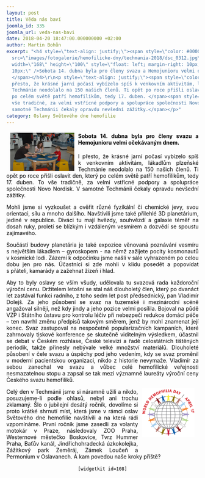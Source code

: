```yaml
---
layout: post
title: Věda nás baví
joomla_id: 335
joomla_url: veda-nas-bavi
date: 2018-04-20 18:47:00.000000000 +02:00
author: Martin Bohůn
excerpt: "<h4 style=\"text-align: justify;\"><span style=\"color: #000000;\"><img
  src=\"images/fotogalerie/hemofilicke-dny/techmania-2018/dsc_0312.jpg\" border=\"0\"
  width=\"168\" height=\"100\" style=\"float: left; margin-right: 10px; margin-left:
  10px;\" />Sobota 14. dubna byla pro členy svazu a Hemojunioru velmi očekávaným dnem.
  </span></h4>\r\n<p style=\"text-align: justify;\"><span style=\"color: #000000;\">I
  přesto, že krásné jarní počasí vybízelo spíš k venkovním aktivitám, lákadlům plzeňské
  Techmánie neodolalo na 150 našich členů. Ti opět po roce přišli oslavit den, který
  po celém světě patří hemofilikům, tedy 17. duben. </span><span style=\"color: #000000;\">To
  vše tradičně, za velmi vstřícné podpory a spolupráce společnosti Novo Nordisk. V
  samotné Techmánii čekaly opravdu nevšední zážitky.</span></p>"
category: Oslavy Světového dne hemofilie
---
```

<h4 style="text-align: justify;"><span style="color: #000000;"><img src="images/fotogalerie/hemofilicke-dny/techmania-2018/dsc_0312.jpg" border="0" width="168" height="100" style="float: left; margin-right: 10px; margin-left: 10px;" />Sobota 14. dubna byla pro členy svazu a Hemojunioru velmi očekávaným dnem. </span></h4>

<p style="text-align: justify;"><span style="color: #000000;">I přesto, že krásné jarní počasí vybízelo spíš k venkovním aktivitám, lákadlům plzeňské Techmánie neodolalo na 150 našich členů. Ti opět po roce přišli oslavit den, který po celém světě patří hemofilikům, tedy 17. duben. </span><span style="color: #000000;">To vše tradičně, za velmi vstřícné podpory a spolupráce společnosti Novo Nordisk. V samotné Techmánii čekaly opravdu nevšední zážitky.</span></p>



<p style="text-align: justify;"><span style="color: #000000;">Mohli jsme si vyzkoušet a ověřit různé fyzikální či chemické jevy, svou orientaci, sílu a mnoho dalšího. Navštívili jsme také přilehlé 3D planetárium, jediné v republice. Diváci tu mají hvězdy, souhvězdí a galaxie téměř na dosah ruky, proletí se blízkým i vzdáleným vesmírem a dozvědí se spoustu zajímavého.</span></p>

<p style="text-align: justify;"><span style="color: #000000;">Součástí budovy planetária je také expozice věnovaná poznávání vesmíru s největším lákadlem – gyroskopem - na němž zažijete pocity k</span><span style="color: #000000;">o</span><span style="color: #000000;">smonautů v kosmické lodi. </span><span style="color: #000000;">Zázemí k odpočinku jsme našli v sále vyhrazeném po celou dobu jen pro nás. Účastníci si zde mohli v klidu posedět a popovídat s přáteli, kamarády a zažehnat žízeň i hlad.</span></p>

<p style="text-align: justify;"><span style="color: #000000;">Aby to byly oslavy se vším všudy, udělovala tu svazová rada každoroční výroční cenu. Držitelem letošní se stal náš dlouholetý člen, který po dvanáct let zastával funkci radního, z toho sedm let post předsednický, pan Vladimír Dolejš. Za jeho působení se svaz na tuzemské i mezinárodní scéně angažoval silněji, než kdy jindy a jeho pozice velmi posílila. Bojoval na půdě VZP i Státního ústavu pro kontrolu léčiv při nebezpečí redukce domácí péče – ten navrhl změnu předpisů takovým směrem, jenž by mohl znamenat její konec. Svaz zastupoval na ne</span><span style="color: #000000;">spočetně popularizačních kampaních, které zahrnovaly tiskové konference se skutečně viditelným výsledkem, účastnil se debat v Českém rozhlase, České televizi a řadě celostátních tištěných periodik, takže přinesly nebývale velké množství materiálů. Dlouholeté působení v čele svazu a úspěchy pod jeho vedením, kdy se svaz proměnil v moderní pacientskou organizaci, nikdo z historie nevymaže. Vladimír za sebou zanechal ve svazu a vůbec celé hemofilické veřejnosti nesmazatelnou stopu a zapsal se tak mezi významné laureáty výroční ceny Českého svazu hemofiliků.</span><img src="images/loga/whd_2013.jpg" border="0" width="139" height="129" style="float: right; margin: 30px 10px;" /></p>

<p style="text-align: justify;"><span style="color: #000000;">Celý den v Techmánii jsme si náramně užili a nikdo, posuzujeme-li podle ohlasů, nebyl ani trochu zklamaný. Šlo o jubilejní desátý ročník, dovolíme si proto krátké shrnutí míst, která jsme v rámci oslav Světového dne hemofilie navštívili a na která rádi vzpomínáme. První ročník jsme zasedli za volant</span><span style="color: #000000;">y motokár v Praze, následovaly ZOO Praha, Westernové městečko Boskovice, Tvrz Hummer Praha, Baťův kanál, Jindřichohradecká úzkokolejka, Zážitkový park Zeměráj, Zámek Loučeň a Permonium v Oslavanech. A kam povedou naše kroky příště?</span></p>

<p style="text-align: center;"><span style="color: #000000;"><code>[widgetkit id=108]</code><br /></span></p>
